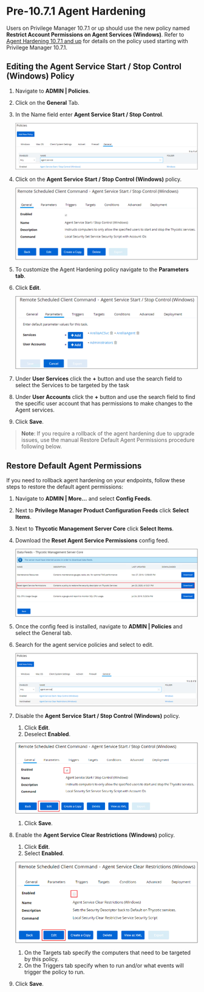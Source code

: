 [title]: # (pre-10.7.1 Agent Hardening)
[tags]: # (endpoint,pre-10.7.1)
[priority]: # (21)
# Pre-10.7.1 Agent Hardening

Users on Privilege Manager 10.7.1 or up should use the new policy named __Restrict Account Permissions on Agent Services (Windows)__. Refer to [Agent Hardening 10.7.1 and up](agent-hardening.md) for details on the policy used starting with Privilege Manager 10.7.1.

## Editing the Agent Service Start / Stop Control (Windows) Policy

1. Navigate to __ADMIN | Policies__.
1. Click on the __General__ Tab.
1. In the Name field enter __Agent Service Start / Stop Control__.

   ![Search](images/agent-har/a-1.png)
1. Click on the __Agent Service Start / Stop Control (Windows)__ policy.

   ![Policy](images/agent-har/a-2.png)
1. To customize the Agent Hardening policy navigate to the __Parameters tab__.
1. Click __Edit__.

   ![Parameters](images/agent-har/a-3.png)
1. Under __User Services__ click the __+__ button and use the search field to select the Services to be targeted by the task
1. Under __User Accounts__ click the __+__ button and use the search field to find the specific user account that has permissions to make changes to the Agent services.
1. Click __Save__.

>**Note**: If you require a rollback of the agent hardening due to upgrade issues, use the manual Restore Default Agent Permissions procedure following below.

## Restore Default Agent Permissions

If you need to rollback agent hardening on your endpoints, follow these steps to restore the default agent permissions:

1. Navigate to __ADMIN | More...__ and select __Config Feeds__.
1. Next to __Privilege Manager Product Configuration Feeds__ click __Select Items__.
1. Next to __Thycotic Management Server Core__ click __Select Items__.
1. Download the __Reset Agent Service Permissions__ config feed.

   ![Config Feed](images/agent-har/cfg-feed.png "Download the Reset Agent Service Permissions config feed")
1. Once the config feed is installed, navigate to __ADMIN | Policies__ and select the General tab.
1. Search for the agent service policies and select to edit.

   ![Agent Service](images/agent-har/agent-service.png "Agent Service policies")
1. Disable the __Agent Service Start / Stop Control (Windows)__ policy.
   1. Click __Edit__.
   1. Deselect __Enabled__.

   ![Disable](images/agent-har/disable.png "Disable the Agent Service Start / Stop Control policy")
   1. Click __Save__.
1. Enable the __Agent Service Clear Restrictions (Windows)__ policy.
   1. Click __Edit__.
   1. Select __Enabled__.

   ![Clear Restrictions](images/agent-har/clear-restrict.png "Agent Service Clear Restrictions policy")
   1. On the Targets tab specify the computers that need to be targeted by this policy.
   1. On the Triggers tab specify when to run and/or what events will trigger the policy to run.
1. Click __Save__.

